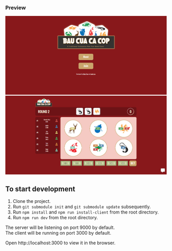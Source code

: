### Preview

![Main](static/baucua-main.png)
![Game](static/baucua-game.png)

## To start development

1. Clone the project.
2. Run `git submodule init` and `git submodule update` subsequently.
3. Run `npm install` and `npm run install-client` from the root directory.
4. Run `npm run dev` from the root directory.

The server will be listening on port 9000 by default.\
The client will be running on port 3000 by default.

Open http://localhost:3000 to view it in the browser.
